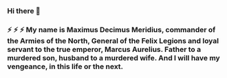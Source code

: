 ### Hi there 👋

<!--
**moorarac3s9f/moorarac3s9f** is a ✨ _special_ ✨ repository because its `README.md` (this file) appears on your GitHub profile.

Here are some ideas to get you started:

- 🔭 I’m currently working on ...
- 🌱 I’m currently learning ...
- 👯 I’m looking to collaborate on ...
- 🤔 I’m looking for help with ...
- 💬 Ask me about ...
- 📫 How to reach me: ...
- 😄 Pronouns: ...
-  Fun fact: ...
-->

### ⚡ ⚡ ⚡ My name is Maximus Decimus Meridius, commander of the Armies of the North, General of the Felix Legions and loyal servant to the true emperor, Marcus Aurelius. Father to a murdered son, husband to a murdered wife. And I will have my vengeance, in this life or the next.
